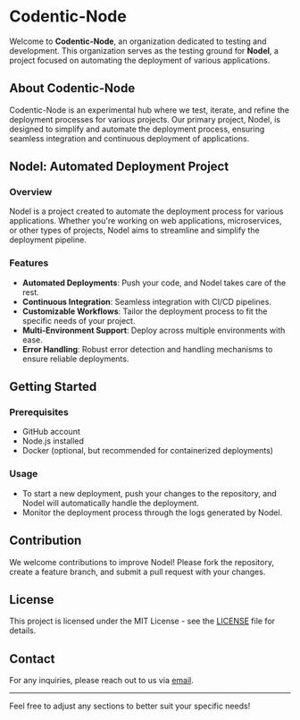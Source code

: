 # Codentic-Node

Welcome to **Codentic-Node**, an organization dedicated to testing and development. This organization serves as the testing ground for **Nodel**, a project focused on automating the deployment of various applications.

## About Codentic-Node

Codentic-Node is an experimental hub where we test, iterate, and refine the deployment processes for various projects. Our primary project, Nodel, is designed to simplify and automate the deployment process, ensuring seamless integration and continuous deployment of applications.

## Nodel: Automated Deployment Project

### Overview

Nodel is a project created to automate the deployment process for various applications. Whether you're working on web applications, microservices, or other types of projects, Nodel aims to streamline and simplify the deployment pipeline.

### Features

- **Automated Deployments**: Push your code, and Nodel takes care of the rest.
- **Continuous Integration**: Seamless integration with CI/CD pipelines.
- **Customizable Workflows**: Tailor the deployment process to fit the specific needs of your project.
- **Multi-Environment Support**: Deploy across multiple environments with ease.
- **Error Handling**: Robust error detection and handling mechanisms to ensure reliable deployments.

## Getting Started

### Prerequisites

- GitHub account
- Node.js installed
- Docker (optional, but recommended for containerized deployments)

### Usage

- To start a new deployment, push your changes to the repository, and Nodel will automatically handle the deployment.
- Monitor the deployment process through the logs generated by Nodel.

## Contribution

We welcome contributions to improve Nodel! Please fork the repository, create a feature branch, and submit a pull request with your changes.

## License

This project is licensed under the MIT License - see the [LICENSE](LICENSE) file for details.

## Contact

For any inquiries, please reach out to us via [email](mailto:info@codentic-node.com).

---

Feel free to adjust any sections to better suit your specific needs!
